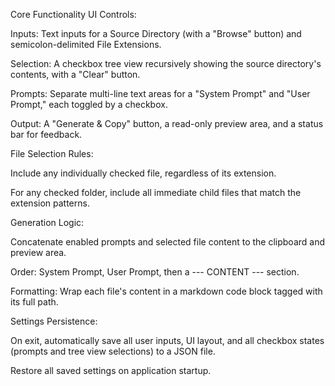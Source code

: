 Core Functionality
UI Controls:

Inputs: Text inputs for a Source Directory (with a "Browse" button) and semicolon-delimited File Extensions.

Selection: A checkbox tree view recursively showing the source directory's contents, with a "Clear" button.

Prompts: Separate multi-line text areas for a "System Prompt" and "User Prompt," each toggled by a checkbox.

Output: A "Generate & Copy" button, a read-only preview area, and a status bar for feedback.

File Selection Rules:

Include any individually checked file, regardless of its extension.

For any checked folder, include all immediate child files that match the extension patterns.

Generation Logic:

Concatenate enabled prompts and selected file content to the clipboard and preview area.

Order: System Prompt, User Prompt, then a --- CONTENT --- section.

Formatting: Wrap each file's content in a markdown code block tagged with its full path.

Settings Persistence:

On exit, automatically save all user inputs, UI layout, and all checkbox states (prompts and tree view selections) to a JSON file.

Restore all saved settings on application startup.
